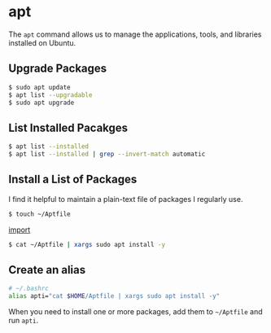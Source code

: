 # apt

The `apt` command allows us to manage the applications, tools, and libraries installed on Ubuntu.

## Upgrade Packages

```bash
$ sudo apt update
$ apt list --upgradable
$ sudo apt upgrade
```

## List Installed Pacakges

```bash
$ apt list --installed
$ apt list --installed | grep --invert-match automatic
```

## Install a List of Packages

I find it helpful to maintain a plain-text file of packages I regularly use.

```bash
$ touch ~/Aptfile
```

[import](./Aptfile)

```bash
$ cat ~/Aptfile | xargs sudo apt install -y
```

## Create an alias

```bash
# ~/.bashrc
alias apti="cat $HOME/Aptfile | xargs sudo apt install -y"
```

When you need to install one or more packages, add them to `~/Aptfile`
and run `apti`.
